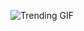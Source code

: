 
<!-- GIF_SECTION -->
![Trending GIF](https://media2.giphy.com/media/v1.Y2lkPThiYjIxNzcyemtrcDhsbGw1dW5wYnRrbzBhMm13MmNqYjZsZHhzdHpvcTgxYjA3NyZlcD12MV9naWZzX3NlYXJjaCZjdD1n/qgQUggAC3Pfv687qPC/giphy.gif)
<!-- END_GIF_SECTION -->
